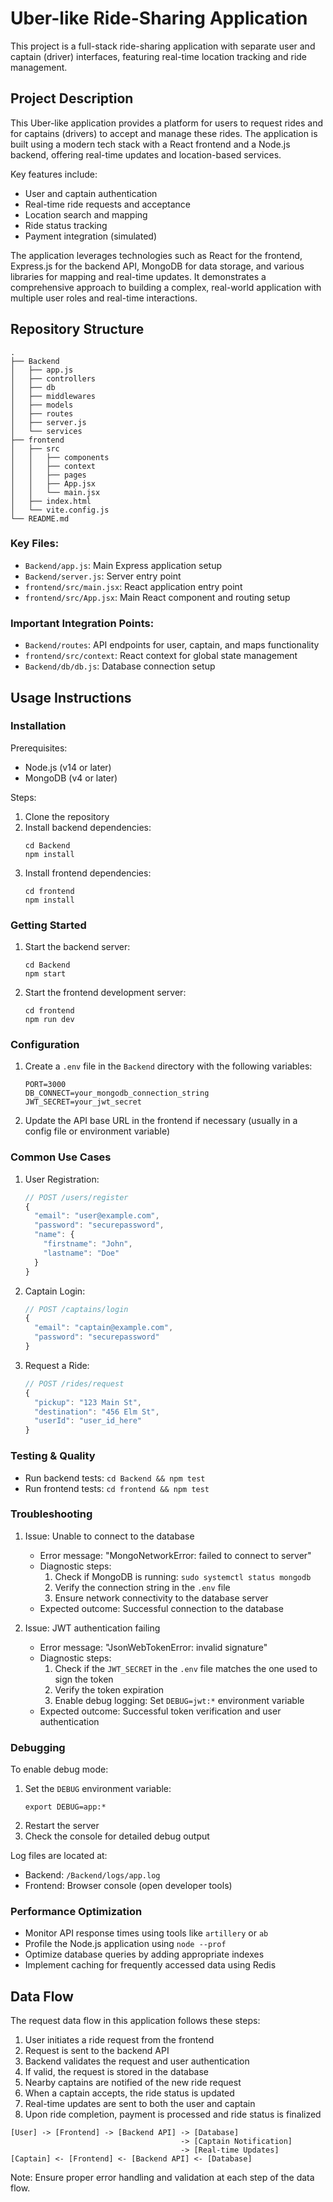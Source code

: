 # Uber-like Ride-Sharing Application

This project is a full-stack ride-sharing application with separate user and captain (driver) interfaces, featuring real-time location tracking and ride management.

## Project Description

This Uber-like application provides a platform for users to request rides and for captains (drivers) to accept and manage these rides. The application is built using a modern tech stack with a React frontend and a Node.js backend, offering real-time updates and location-based services.

Key features include:
- User and captain authentication
- Real-time ride requests and acceptance
- Location search and mapping
- Ride status tracking
- Payment integration (simulated)

The application leverages technologies such as React for the frontend, Express.js for the backend API, MongoDB for data storage, and various libraries for mapping and real-time updates. It demonstrates a comprehensive approach to building a complex, real-world application with multiple user roles and real-time interactions.

## Repository Structure

```
.
├── Backend
│   ├── app.js
│   ├── controllers
│   ├── db
│   ├── middlewares
│   ├── models
│   ├── routes
│   ├── server.js
│   └── services
├── frontend
│   ├── src
│   │   ├── components
│   │   ├── context
│   │   ├── pages
│   │   ├── App.jsx
│   │   └── main.jsx
│   ├── index.html
│   └── vite.config.js
└── README.md
```

### Key Files:
- `Backend/app.js`: Main Express application setup
- `Backend/server.js`: Server entry point
- `frontend/src/main.jsx`: React application entry point
- `frontend/src/App.jsx`: Main React component and routing setup

### Important Integration Points:
- `Backend/routes`: API endpoints for user, captain, and maps functionality
- `frontend/src/context`: React context for global state management
- `Backend/db/db.js`: Database connection setup

## Usage Instructions

### Installation

Prerequisites:
- Node.js (v14 or later)
- MongoDB (v4 or later)

Steps:
1. Clone the repository
2. Install backend dependencies:
   ```
   cd Backend
   npm install
   ```
3. Install frontend dependencies:
   ```
   cd frontend
   npm install
   ```

### Getting Started

1. Start the backend server:
   ```
   cd Backend
   npm start
   ```
2. Start the frontend development server:
   ```
   cd frontend
   npm run dev
   ```

### Configuration

1. Create a `.env` file in the `Backend` directory with the following variables:
   ```
   PORT=3000
   DB_CONNECT=your_mongodb_connection_string
   JWT_SECRET=your_jwt_secret
   ```
2. Update the API base URL in the frontend if necessary (usually in a config file or environment variable)

### Common Use Cases

1. User Registration:
   ```javascript
   // POST /users/register
   {
     "email": "user@example.com",
     "password": "securepassword",
     "name": {
       "firstname": "John",
       "lastname": "Doe"
     }
   }
   ```

2. Captain Login:
   ```javascript
   // POST /captains/login
   {
     "email": "captain@example.com",
     "password": "securepassword"
   }
   ```

3. Request a Ride:
   ```javascript
   // POST /rides/request
   {
     "pickup": "123 Main St",
     "destination": "456 Elm St",
     "userId": "user_id_here"
   }
   ```

### Testing & Quality

- Run backend tests: `cd Backend && npm test`
- Run frontend tests: `cd frontend && npm test`

### Troubleshooting

1. Issue: Unable to connect to the database
   - Error message: "MongoNetworkError: failed to connect to server"
   - Diagnostic steps:
     1. Check if MongoDB is running: `sudo systemctl status mongodb`
     2. Verify the connection string in the `.env` file
     3. Ensure network connectivity to the database server
   - Expected outcome: Successful connection to the database

2. Issue: JWT authentication failing
   - Error message: "JsonWebTokenError: invalid signature"
   - Diagnostic steps:
     1. Check if the `JWT_SECRET` in the `.env` file matches the one used to sign the token
     2. Verify the token expiration
     3. Enable debug logging: Set `DEBUG=jwt:*` environment variable
   - Expected outcome: Successful token verification and user authentication

### Debugging

To enable debug mode:
1. Set the `DEBUG` environment variable:
   ```
   export DEBUG=app:*
   ```
2. Restart the server
3. Check the console for detailed debug output

Log files are located at:
- Backend: `/Backend/logs/app.log`
- Frontend: Browser console (open developer tools)

### Performance Optimization

- Monitor API response times using tools like `artillery` or `ab`
- Profile the Node.js application using `node --prof`
- Optimize database queries by adding appropriate indexes
- Implement caching for frequently accessed data using Redis

## Data Flow

The request data flow in this application follows these steps:

1. User initiates a ride request from the frontend
2. Request is sent to the backend API
3. Backend validates the request and user authentication
4. If valid, the request is stored in the database
5. Nearby captains are notified of the new ride request
6. When a captain accepts, the ride status is updated
7. Real-time updates are sent to both the user and captain
8. Upon ride completion, payment is processed and ride status is finalized

```
[User] -> [Frontend] -> [Backend API] -> [Database]
                                      -> [Captain Notification]
                                      -> [Real-time Updates]
[Captain] <- [Frontend] <- [Backend API] <- [Database]
```

Note: Ensure proper error handling and validation at each step of the data flow.